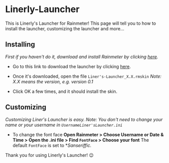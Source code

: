  # Linerly-Launcher

This is Linerly's Launcher for Rainmeter!
This page will tell you to how to install the launcher, customizing the launcher and more...

## Installing
*First if you haven't do it, download and install Rainmeter by clicking [here](https://www.rainmeter.net/).*

- Go to this link to download the launcher by clicking [here]().
- Once it's downloaded, open the file `Liner's-Launcher_X.X.rmskin`
*Note: X.X means the version, e.g. version 0.1*

- Click OK a few times, and it should install the skin.

## Customizing
*Customizing Liner's Launcher is easy. Note: You don't need to change your name or your username in `UsernameLiner'sLauncher.ini`*

- To change the font face
**Open Rainmeter > Choose Username or Date & Time > Open the .ini file > Find `FontFace` > Choose your font**
The default `FontFace` is set to **Sanseriffic.*

Thank you for using Linerly's Launcher! :wink:
